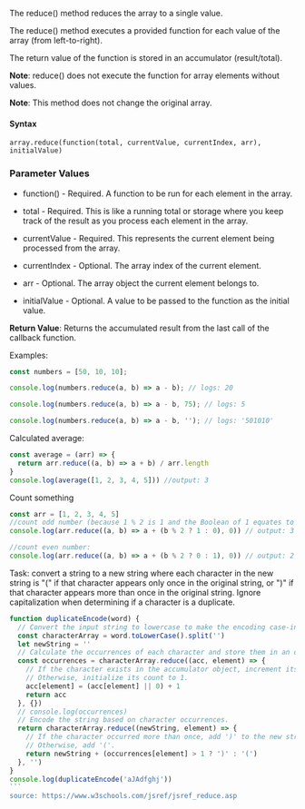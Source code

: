 The reduce() method reduces the array to a single value.

The reduce() method executes a provided function for each value of the array (from left-to-right).

The return value of the function is stored in an accumulator (result/total).

**Note**: reduce() does not execute the function for array elements without values.

**Note**: This method does not change the original array.

#### Syntax

`array.reduce(function(total, currentValue, currentIndex, arr), initialValue)`

### Parameter Values

- function() - Required. A function to be run for each element in the array.
- total - Required. This is like a running total or storage where you keep track of the result as you process each element in the array.
- currentValue - Required. This represents the current element being processed from the array.
- currentIndex - Optional. The array index of the current element.
- arr - Optional. The array object the current element belongs to.

- initialValue - Optional. A value to be passed to the function as the initial value.

**Return Value**: Returns the accumulated result from the last call of the callback function.

Examples:

```js
const numbers = [50, 10, 10];

console.log(numbers.reduce(a, b) => a - b); // logs: 20

console.log(numbers.reduce(a, b) => a - b, 75); // logs: 5

console.log(numbers.reduce(a, b) => a - b, ''); // logs: '501010'
```

Calculated average:

```js
const average = (arr) => {
  return arr.reduce((a, b) => a + b) / arr.length
}
console.log(average([1, 2, 3, 4, 5])) //output: 3
```

Count something

```js
const arr = [1, 2, 3, 4, 5]
//count odd number (because 1 % 2 is 1 and the Boolean of 1 equates to true)
console.log(arr.reduce((a, b) => a + (b % 2 ? 1 : 0), 0)) // output: 3

//count even number:
console.log(arr.reduce((a, b) => a + (b % 2 ? 0 : 1), 0)) // output: 2
```

Task: convert a string to a new string where each character in the new string is "(" if that character appears only once in the original string, or ")" if that character appears more than once in the original string. Ignore capitalization when determining if a character is a duplicate.
````js
function duplicateEncode(word) {
  // Convert the input string to lowercase to make the encoding case-insensitive.
  const characterArray = word.toLowerCase().split('')
  let newString = ''
  // Calculate the occurrences of each character and store them in an object.
  const occurrences = characterArray.reduce((acc, element) => {
    // If the character exists in the accumulator object, increment its count by 1.
    // Otherwise, initialize its count to 1.
    acc[element] = (acc[element] || 0) + 1
    return acc
  }, {})
  // console.log(occurrences)
  // Encode the string based on character occurrences.
  return characterArray.reduce((newString, element) => {
    // If the character occurred more than once, add ')' to the new string.
    // Otherwise, add '('.
    return newString + (occurrences[element] > 1 ? ')' : '(')
  }, '')
}
console.log(duplicateEncode('aJAdfghj'))
```
source: https://www.w3schools.com/jsref/jsref_reduce.asp
````
